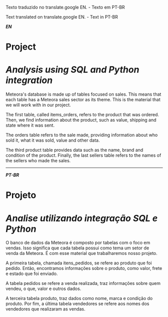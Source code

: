 Texto traduzido no translate.google EN. - Texto em PT-BR 

Text translated on translate.google EN. - Text in PT-BR 



***EN***


# Project

# ***Analysis using SQL and Python integration***

Meteora's database is made up of tables focused on sales. This means that each table has a Meteora sales sector as its theme. This is the material that we will work with in our project.

The first table, called items_orders, refers to the product that was ordered. Then, we find information about the product, such as value, shipping and state where it was sent.

The orders table refers to the sale made, providing information about who sold it, what it was sold, value and other data.

The third product table provides data such as the name, brand and condition of the product. Finally, the last sellers table refers to the names of the sellers who made the sales.



---
***PT-BR***

# Projeto

# ***Analise utilizando integração SQL e Python***


O banco de dados da Meteora é composto por tabelas com o foco em vendas. Isso significa que cada tabela possui como tema um setor de venda da Meteora. É com esse material que trabalharemos nosso projeto.

A primeira tabela, chamada itens_pedidos, se refere ao produto que foi pedido. Então, encontramos informações sobre o produto, como valor, frete e estado que foi enviado.

A tabela pedidos se refere a venda realizada, traz informações sobre quem vendeu, o que, valor e outros dados.

A terceira tabela produto, traz dados como nome, marca e condição do produto. Por fim, a última tabela vendedores se refere aos nomes dos vendedores que realizaram as vendas.


